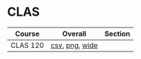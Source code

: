 # CLAS

| Course | Overall | Section |
| ------ | ------- | ------- |
| CLAS 120 | [csv](https://github.com/UCSD-Historical-Enrollment-Data/2025Summer2/blob/main/overall/CLAS%20120.csv), [png](https://raw.githubusercontent.com/UCSD-Historical-Enrollment-Data/2025Summer2/main/plot_overall/CLAS%20120.png), [wide](https://raw.githubusercontent.com/UCSD-Historical-Enrollment-Data/2025Summer2/main/plot_overall_wide/CLAS%20120.png) |  |
